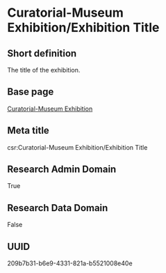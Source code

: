 # Curatorial-Museum Exhibition/Exhibition Title
## Short definition
The title of the exhibition.
## Base page
[Curatorial-Museum Exhibition](https://github.com/EuroCRIS/CASRAI-Dictionairies/blob/main/Objects/Curatorial-Museum%20Exhibition.md)
## Meta title
csr:Curatorial-Museum Exhibition/Exhibition Title
## Research Admin Domain
True
## Research Data Domain
False
## UUID
209b7b31-b6e9-4331-821a-b5521008e40e
